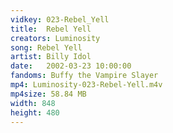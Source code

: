 ```yaml
---
vidkey: 023-Rebel_Yell
title:  Rebel Yell
creators: Luminosity
song: Rebel Yell
artist: Billy Idol
date:   2002-03-23 10:00:00
fandoms: Buffy the Vampire Slayer
mp4: Luminosity-023-Rebel-Yell.m4v
mp4size: 58.84 MB
width: 848
height: 480
---
```



  